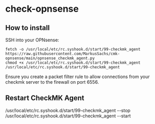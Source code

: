 # check-opnsense

## How to install

SSH into your OPNsense:
```
fetch -o /usr/local/etc/rc.syshook.d/start/99-checkmk_agent https://raw.githubusercontent.com/MarkusSachs/cmk-opnsense/main/opnsense_checkmk_agent.py
chmod +x /usr/local/etc/rc.syshook.d/start/99-checkmk_agent
/usr/local/etc/rc.syshook.d/start/99-checkmk_agent
```

Ensure you create a packet filter rule to allow connections from your checkmk server to the firewall on port 6556.

## Restart CheckMK Agent

/usr/local/etc/rc.syshook.d/start/99-checkmk_agent --stop
/usr/local/etc/rc.syshook.d/start/99-checkmk_agent --start
